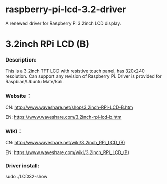 # raspberry-pi-lcd-3.2-driver
A renewed driver for Raspberry Pi 3.2inch LCD display.

# 3.2inch RPi LCD (B)

### Description:

This is a 3.2inch TFT LCD with resistive touch panel, has 320x240 resolution. Can support any revision of Raspberry Pi. Driver is provided for Raspbian/Ubuntu Mate/kali. 

### Website：

CN: http://www.waveshare.net/shop/3.2inch-RPi-LCD-B.htm

EN: https://www.waveshare.com/3.2inch-rpi-lcd-b.htm

### WIKI：

CN: http://www.waveshare.net/wiki/3.2inch_RPi_LCD_(B)

EN: https://www.waveshare.com/wiki/3.2inch_RPi_LCD_(B)

### Driver install:

sudo ./LCD32-show
